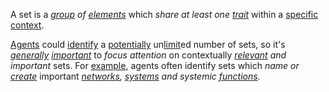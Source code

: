 A set is a *[group](https://github.com/gcassel/Modular-Organization-Terminology/blob/master/terms/group.md) of [elements](https://github.com/gcassel/Modular-Organization-Terminology/blob/master/terms/element.md)* which *share at least one [trait](https://github.com/gcassel/Modular-Organization-Terminology/blob/master/terms/trait.md)* within a [specific](https://github.com/gcassel/Modular-Organization-Terminology/blob/master/terms/specific.md) [context](https://github.com/gcassel/Modular-Organization-Terminology/blob/master/terms/context.md).

[Agents](https://github.com/gcassel/Modular-Organization-Terminology/blob/master/terms/agent.md) could [identify](https://github.com/gcassel/Modular-Organization-Terminology/blob/master/terms/identify.md) a [potentially](https://github.com/gcassel/Modular-Organization-Terminology/blob/master/terms/potential.md) un[limit](https://github.com/gcassel/Modular-Organization-Terminology/blob/master/terms/limit.md)ed number of sets, so it's *[generally](https://github.com/gcassel/Modular-Organization-Terminology/blob/master/terms/generic.md) [important](https://github.com/gcassel/Modular-Organization-Terminology/blob/master/terms/importance.md)* to *focus attention* on contextually *[relevant](https://github.com/gcassel/Modular-Organization-Terminology/blob/master/terms/relevance.md) and important* sets.  For [example](https://github.com/gcassel/Modular-Organization-Terminology/blob/master/terms/example.md), agents often identify sets which *name or [create](https://github.com/gcassel/Modular-Organization-Terminology/blob/master/terms/creation.md)* important *[networks](https://github.com/gcassel/Modular-Organization-Terminology/blob/master/terms/network.md), [systems](https://github.com/gcassel/Modular-Organization-Terminology/blob/master/terms/system.md) and systemic [functions](https://github.com/gcassel/Modular-Organization-Terminology/blob/master/terms/function.md)*. 

